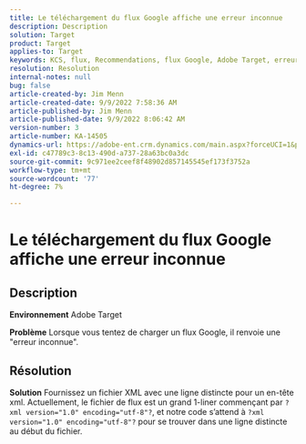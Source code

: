 ```yaml
---
title: Le téléchargement du flux Google affiche une erreur inconnue
description: Description
solution: Target
product: Target
applies-to: Target
keywords: KCS, flux, Recommendations, flux Google, Adobe Target, erreur inconnue
resolution: Resolution
internal-notes: null
bug: false
article-created-by: Jim Menn
article-created-date: 9/9/2022 7:58:36 AM
article-published-by: Jim Menn
article-published-date: 9/9/2022 8:06:42 AM
version-number: 3
article-number: KA-14505
dynamics-url: https://adobe-ent.crm.dynamics.com/main.aspx?forceUCI=1&pagetype=entityrecord&etn=knowledgearticle&id=c9c8642f-1530-ed11-9db1-0022480866ad
exl-id: c47789c3-8c13-490d-a737-28a63bc0a3dc
source-git-commit: 9c971ee2ceef8f48902d857145545ef173f3752a
workflow-type: tm+mt
source-wordcount: '77'
ht-degree: 7%

---
```


# Le téléchargement du flux Google affiche une erreur inconnue

## Description


<b>Environnement</b>
Adobe Target

<b>Problème</b>
Lorsque vous tentez de charger un flux Google, il renvoie une &quot;erreur inconnue&quot;.


## Résolution


<b>Solution</b>
Fournissez un fichier XML avec une ligne distincte pour un en-tête xml.
Actuellement, le fichier de flux est un grand 1-liner commençant par `?xml version="1.0" encoding="utf-8"?`, et notre code s’attend à `?xml version="1.0" encoding="utf-8"?` pour se trouver dans une ligne distincte au début du fichier.
